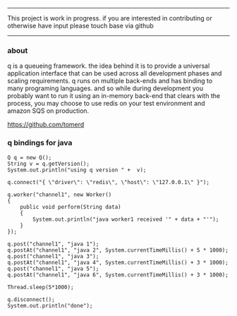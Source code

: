 ***************************************************************************************

This project is work in progress. if you are interested in contributing or otherwise have input
please touch base via github

***************************************************************************************

### about

q is a queueing framework. the idea behind it is to provide a universal application interface that can be used across all
development phases and scaling requirements. q runs on multiple back-ends and has binding to many programing languages. and so
while during development you probably want to run it using an in-memory back-end that clears with the process, you may choose 
to use redis on your test environment and amazon SQS on production.

https://github.com/tomerd

### q bindings for java

	Q q = new Q();
    String v = q.getVersion();
    System.out.println("using q version " +  v);

    q.connect("{ \"driver\": \"redis\", \"host\": \"127.0.0.1\" }");

    q.worker("channel1", new Worker()
    {
        public void perform(String data)
        {
            System.out.println("java worker1 received '" + data + "'");
        }
    });

    q.post("channel1", "java 1");
    q.postAt("channel1", "java 2", System.currentTimeMillis() + 5 * 1000);
    q.post("channel1", "java 3");
    q.postAt("channel1", "java 4", System.currentTimeMillis() + 3 * 1000);
    q.post("channel1", "java 5");
    q.postAt("channel1", "java 6", System.currentTimeMillis() + 3 * 1000);

    Thread.sleep(5*1000);

    q.disconnect();
    System.out.println("done");
